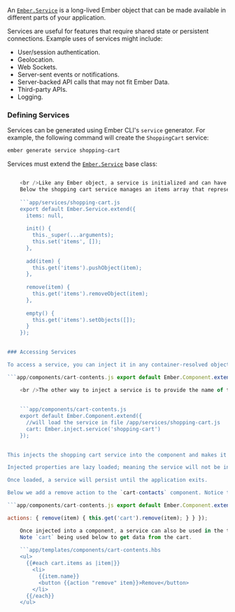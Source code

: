 An [`Ember.Service`](http://emberjs.com/api/classes/Ember.Service.html) is a long-lived Ember object that can be made available in different parts of your application.

Services are useful for features that require shared state or persistent connections. Example uses of services might include:

* User/session authentication.
* Geolocation.
* Web Sockets.
* Server-sent events or notifications.
* Server-backed API calls that may not fit Ember Data.
* Third-party APIs.
* Logging.

### Defining Services

Services can be generated using Ember CLI's `service` generator. For example, the following command will create the `ShoppingCart` service:

```bash
ember generate service shopping-cart
```

Services must extend the [`Ember.Service`](http://emberjs.com/api/classes/Ember.Service.html) base class:

```app/services/shopping-cart.js export default Ember.Service.extend({ });

    <br />Like any Ember object, a service is initialized and can have properties and methods of its own.
    Below the shopping cart service manages an items array that represents the items currently in the shopping cart.
    
    ```app/services/shopping-cart.js
    export default Ember.Service.extend({
      items: null,
    
      init() {
        this._super(...arguments);
        this.set('items', []);
      },
    
      add(item) {
        this.get('items').pushObject(item);
      },
    
      remove(item) {
        this.get('items').removeObject(item);
      },
    
      empty() {
        this.get('items').setObjects([]);
      }
    });
    

### Accessing Services

To access a service, you can inject it in any container-resolved object such as a component or another service using the `Ember.inject.service` function. There are 2 ways to use this function. You can either invoke it with no arguments, or you can pass it the registered name of the service. When no arguments are passed the services is loaded based in the name of the variable key. You can load the shopping cart service with no arguments like below.

```app/components/cart-contents.js export default Ember.Component.extend({ //will load the service in file /app/services/shopping-cart.js shoppingCart: Ember.inject.service() });

    <br />The other way to inject a service is to provide the name of the service as the argument.
    
    
    ```app/components/cart-contents.js
    export default Ember.Component.extend({
      //will load the service in file /app/services/shopping-cart.js
      cart: Ember.inject.service('shopping-cart')
    });
    

This injects the shopping cart service into the component and makes it available as the `cart` property.

Injected properties are lazy loaded; meaning the service will not be instantiated until the property is explicitly called. Therefore you need to access services in your component using the `get` function otherwise you might get an undefined.

Once loaded, a service will persist until the application exits.

Below we add a remove action to the `cart-contacts` component. Notice that below we access the `cart` service with a call to`this.get`.

```app/components/cart-contents.js export default Ember.Component.extend({ cart: Ember.inject.service('shopping-cart'),

actions: { remove(item) { this.get('cart').remove(item); } } });

    Once injected into a component, a service can also be used in the template.
    Note `cart` being used below to get data from the cart.
    
    ```app/templates/components/cart-contents.hbs
    <ul>
      {{#each cart.items as |item|}}
        <li>
          {{item.name}}
          <button {{action "remove" item}}>Remove</button>
        </li>
      {{/each}}
    </ul>